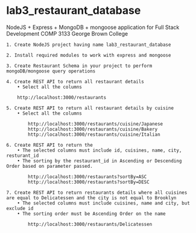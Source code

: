 # lab3_restaurant_database
NodeJS + Express + MongoDB + mongoose application for Full Stack Development COMP 3133 George Brown College

    1. Create NodeJS project having name lab3_restaurant_database

    2. Install required modules to work with express and mongoose

    3. Create Restaurant Schema in your project to perform mongoDB/mongoose query operations

    4. Create REST API to return all restaurant details
        • Select all the columns

        http://localhost:3000/restaurants

    5. Create REST API to return all restaurant details by cuisine
        • Select all the columns

            http://localhost:3000/restaurants/cuisine/Japanese
            http://localhost:3000/restaurants/cuisine/Bakery
            http://localhost:3000/restaurants/cuisine/Italian

    6. Create REST API to return the 
        • The selected columns must include id, cuisines, name, city, resturant_id
        • The sorting by the restaurant_id in Ascending or Descending Order based on parameter passed.

            http://localhost:3000/restaurants?sortBy=ASC
            http://localhost:3000/restaurants?sortBy=DESC

    7. Create REST API to return restaurants details where all cuisines are equal to Delicatessen and the city is not equal to Brooklyn
        • The selected columns must include cuisines, name and city, but exclude id
        • The sorting order must be Ascending Order on the name

            http://localhost:3000/restaurants/Delicatessen